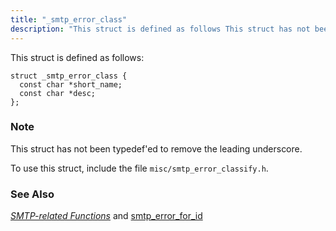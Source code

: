 ```yaml
---
title: "_smtp_error_class"
description: "This struct is defined as follows This struct has not been typedef ed to remove the leading underscore To use this struct include the file misc smtp error classify h Chapter 47 SMTP related Functions and smtp error for id..."
---
```


This struct is defined as follows:

```
struct _smtp_error_class {
  const char *short_name;
  const char *desc;
};
```

### Note

This struct has not been typedef'ed to remove the leading underscore.

To use this struct, include the file `misc/smtp_error_classify.h`.

### <a name="idp33219280"></a> See Also

[*SMTP-related Functions*](/momentum/3/3-api/smtp) and [smtp_error_for_id](/momentum/3/3-api/apis-smtp-error-for-id)